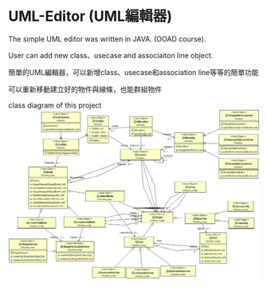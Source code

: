 # UML-Editor (UML編輯器)
The simple UML editor was written in JAVA. (OOAD course).

User can add new class、usecase and associaiton line object.

簡單的UML編輯器，可以新增class、usecase和association line等等的簡單功能

可以重新移動建立好的物件與線條，也能群組物件

class diagram of this project
![UML1](https://raw.githubusercontent.com/AwenHuang/UML-Editor/master/class%20diagram.jpg)
